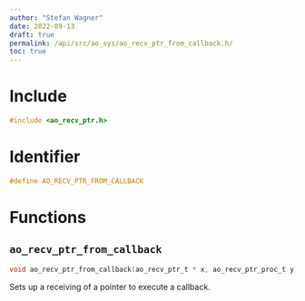 ```yaml
---
author: "Stefan Wagner"
date: 2022-09-13
draft: true
permalink: /api/src/ao_sys/ao_recv_ptr_from_callback.h/
toc: true
---
```


# Include

```c
#include <ao_recv_ptr.h>
```

# Identifier

```c
#define AO_RECV_PTR_FROM_CALLBACK
```

# Functions

## `ao_recv_ptr_from_callback`

```c
void ao_recv_ptr_from_callback(ao_recv_ptr_t * x, ao_recv_ptr_proc_t y);
```

Sets up a receiving of a pointer to execute a callback.
